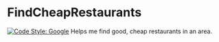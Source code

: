 # FindCheapRestaurants
[![Code Style: Google](https://img.shields.io/badge/code%20style-google-blueviolet.svg)](https://github.com/google/gts)
Helps me find good, cheap restaurants in an area.
